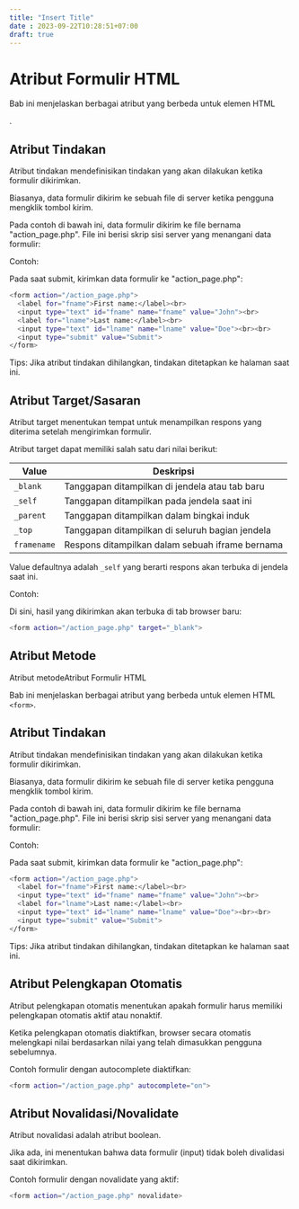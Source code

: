 ```yaml
---
title: "Insert Title"
date : 2023-09-22T10:28:51+07:00
draft: true
---
```


# Atribut Formulir HTML
Bab ini menjelaskan berbagai atribut yang berbeda untuk elemen HTML <form>.

## Atribut Tindakan

Atribut tindakan mendefinisikan tindakan yang akan dilakukan ketika formulir dikirimkan.

Biasanya, data formulir dikirim ke sebuah file di server ketika pengguna mengklik tombol kirim.

Pada contoh di bawah ini, data formulir dikirim ke file bernama "action_page.php". File ini berisi skrip sisi server yang menangani data formulir:

Contoh:

Pada saat submit, kirimkan data formulir ke "action_page.php":
```sh
<form action="/action_page.php">
  <label for="fname">First name:</label><br>
  <input type="text" id="fname" name="fname" value="John"><br>
  <label for="lname">Last name:</label><br>
  <input type="text" id="lname" name="lname" value="Doe"><br><br>
  <input type="submit" value="Submit">
</form>
```

Tips: Jika atribut tindakan dihilangkan, tindakan ditetapkan ke halaman saat ini.

## Atribut Target/Sasaran

Atribut target menentukan tempat untuk menampilkan respons yang diterima setelah mengirimkan formulir.

Atribut target dapat memiliki salah satu dari nilai berikut:

| Value | Deskripsi |
| ----------- | ----------- |
| `_blank` | Tanggapan ditampilkan di jendela atau tab baru |
| `_self` | Tanggapan ditampilkan pada jendela saat ini |
| `_parent` | Tanggapan ditampilkan dalam bingkai induk |
| `_top` | Tanggapan ditampilkan di seluruh bagian jendela |
| `framename` | Respons ditampilkan dalam sebuah iframe bernama |



Value defaultnya adalah `_self` yang berarti respons akan terbuka di jendela saat ini.

Contoh:

Di sini, hasil yang dikirimkan akan terbuka di tab browser baru:

```sh
<form action="/action_page.php" target="_blank">
```
  
## Atribut Metode

Atribut metodeAtribut Formulir HTML

Bab ini menjelaskan berbagai atribut yang berbeda untuk elemen HTML `<form>`.

## Atribut Tindakan

Atribut tindakan mendefinisikan tindakan yang akan dilakukan ketika formulir dikirimkan.

Biasanya, data formulir dikirim ke sebuah file di server ketika pengguna mengklik tombol kirim.

Pada contoh di bawah ini, data formulir dikirim ke file bernama "action_page.php". File ini berisi skrip sisi server yang menangani data formulir:

Contoh:

Pada saat submit, kirimkan data formulir ke "action_page.php":
```sh
<form action="/action_page.php">
  <label for="fname">First name:</label><br>
  <input type="text" id="fname" name="fname" value="John"><br>
  <label for="lname">Last name:</label><br>
  <input type="text" id="lname" name="lname" value="Doe"><br><br>
  <input type="submit" value="Submit">
</form>
```

Tips: Jika atribut tindakan dihilangkan, tindakan ditetapkan ke halaman saat ini.

## Atribut Pelengkapan Otomatis

Atribut pelengkapan otomatis menentukan apakah formulir harus memiliki pelengkapan otomatis aktif atau nonaktif.

Ketika pelengkapan otomatis diaktifkan, browser secara otomatis melengkapi nilai berdasarkan nilai yang telah dimasukkan pengguna sebelumnya.

Contoh formulir dengan autocomplete diaktifkan:
```sh
<form action="/action_page.php" autocomplete="on">
```

## Atribut Novalidasi/Novalidate

Atribut novalidasi adalah atribut boolean.

Jika ada, ini menentukan bahwa data formulir (input) tidak boleh divalidasi saat dikirimkan.

Contoh formulir dengan novalidate yang aktif:

```sh
<form action="/action_page.php" novalidate>
```
